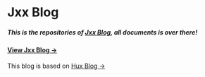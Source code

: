 # Jxx Blog

##### This is the repositories of [Jxx Blog](https://github.com/onepiece1991/onepiece1991.github.io), all documents is over there!

#### [View Jxx Blog &rarr;](http://onepiece1991.github.io/)

This blog is based on [Hux Blog &rarr;](http://huangxuan.me)
